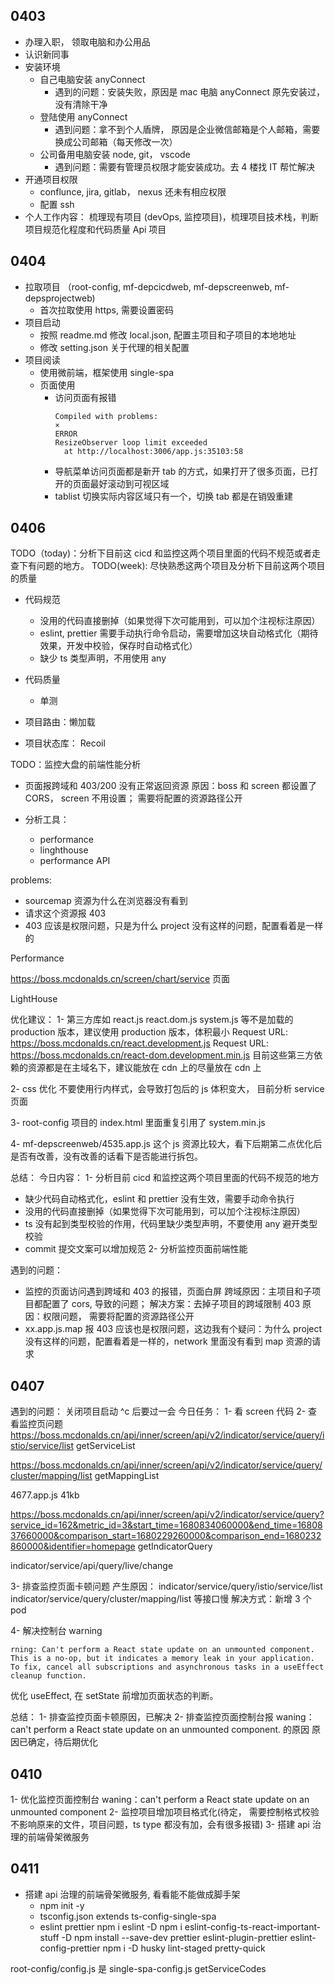 ## 0403

- 办理入职， 领取电脑和办公用品
- 认识新同事
- 安装环境
  - 自己电脑安装 anyConnect
    - 遇到的问题：安装失败，原因是 mac 电脑 anyConnect 原先安装过，没有清除干净
  - 登陆使用 anyConnect
    - 遇到问题：拿不到个人盾牌， 原因是企业微信邮箱是个人邮箱，需要换成公司邮箱（每天修改一次）
  - 公司备用电脑安装 node, git， vscode
    - 遇到问题：需要有管理员权限才能安装成功。去 4 楼找 IT 帮忙解决
- 开通项目权限
  - conflunce, jira, gitlab， nexus 还未有相应权限
  - 配置 ssh
- 个人工作内容：
  梳理现有项目 (devOps, 监控项目)，梳理项目技术栈，判断项目规范化程度和代码质量
  Api 项目

## 0404

- 拉取项目 （root-config, mf-depcicdweb, mf-depscreenweb, mf-depsprojectweb)
  - 首次拉取使用 https, 需要设置密码
- 项目启动
  - 按照 readme.md 修改 local.json, 配置主项目和子项目的本地地址
  - 修改 setting.json 关于代理的相关配置
- 项目阅读
  - 使用微前端，框架使用 single-spa
  - 页面使用
    - 访问页面有报错
      ```
      Compiled with problems:
      ×
      ERROR
      ResizeObserver loop limit exceeded
        at http://localhost:3006/app.js:35103:58
      ```
    - 导航菜单访问页面都是新开 tab 的方式，如果打开了很多页面，已打开的页面最好滚动到可视区域
    - tablist 切换实际内容区域只有一个，切换 tab 都是在销毁重建

## 0406

TODO（today)：分析下目前这 cicd 和监控这两个项目里面的代码不规范或者走查下有问题的地方。
TODO(week): 尽快熟悉这两个项目及分析下目前这两个项目的质量

- 代码规范

  - 没用的代码直接删掉（如果觉得下次可能用到，可以加个注视标注原因）
  - eslint, prettier 需要手动执行命令启动，需要增加这块自动格式化（期待效果，开发中校验，保存时自动格式化）
  - 缺少 ts 类型声明，不用使用 any

- 代码质量

  - 单测

- 项目路由：懒加载
- 项目状态库： Recoil

TODO：监控大盘的前端性能分析

- 页面报跨域和 403/200 没有正常返回资源 原因：boss 和 screen 都设置了 CORS， screen 不用设置； 需要将配置的资源路径公开

- 分析工具：
  - performance
  - linghthouse
  - performance API

problems:

- sourcemap 资源为什么在浏览器没有看到
- 请求这个资源报 403
- 403 应该是权限问题，只是为什么 project 没有这样的问题，配置看着是一样的

Performance

https://boss.mcdonalds.cn/screen/chart/service 页面

LightHouse

优化建议：
1- 第三方库如 react.js react.dom.js system.js 等不是加载的 production 版本，建议使用 production 版本，体积最小
Request URL: https://boss.mcdonalds.cn/react.development.js
Request URL: https://boss.mcdonalds.cn/react-dom.development.min.js
目前这些第三方依赖的资源都是在主域名下，建议能放在 cdn 上的尽量放在 cdn 上

2- css 优化
不要使用行内样式，会导致打包后的 js 体积变大， 目前分析 service 页面

3- root-config 项目的 index.html 里面重复引用了 system.min.js

4- mf-depscreenweb/4535.app.js 这个 js 资源比较大，看下后期第二点优化后是否有改善，没有改善的话看下是否能进行拆包。

总结：
今日内容：
1- 分析目前 cicd 和监控这两个项目里面的代码不规范的地方

- 缺少代码自动格式化，eslint 和 prettier 没有生效，需要手动命令执行
- 没用的代码直接删掉（如果觉得下次可能用到，可以加个注视标注原因）
- ts 没有起到类型校验的作用，代码里缺少类型声明，不要使用 any 避开类型校验
- commit 提交文案可以增加规范
  2- 分析监控页面前端性能

遇到的问题：

- 监控的页面访问遇到跨域和 403 的报错，页面白屏
  跨域原因：主项目和子项目都配置了 cors, 导致的问题； 解决方案：去掉子项目的跨域限制
  403 原因：权限问题， 需要将配置的资源路径公开
- xx.app.js.map 报 403
  应该也是权限问题，这边我有个疑问：为什么 project 没有这样的问题，配置看着是一样的，network 里面没有看到 map 资源的请求

## 0407

遇到的问题： 关闭项目启动 ^c 后要过一会
今日任务：
1- 看 screen 代码
2- 查看监控页问题
https://boss.mcdonalds.cn/api/inner/screen/api/v2/indicator/service/query/istio/service/list
getServiceList

https://boss.mcdonalds.cn/api/inner/screen/api/v2/indicator/service/query/cluster/mapping/list
getMappingList

4677.app.js 41kb

https://boss.mcdonalds.cn/api/inner/screen/api/v2/indicator/service/query?service_id=162&metric_id=3&start_time=1680834060000&end_time=1680837660000&comparison_start=1680229260000&comparison_end=1680232860000&identifier=homepage
getIndicatorQuery

indicator/service/api/query/live/change

3- 排查监控页面卡顿问题
产生原因：
indicator/service/query/istio/service/list
indicator/service/query/cluster/mapping/list 等接口慢
解决方式：新增 3 个 pod

4- 解决控制台 warning

```
rning: Can't perform a React state update on an unmounted component. This is a no-op, but it indicates a memory leak in your application. To fix, cancel all subscriptions and asynchronous tasks in a useEffect cleanup function.
```

优化 useEffect, 在 setState 前增加页面状态的判断。

总结：
1- 排查监控页面卡顿原因，已解决
2- 排查监控页面控制台报 waning：can't perform a React state update on an unmounted component. 的原因
原因已确定，待后期优化

## 0410

1- 优化监控页面控制台 waning：can't perform a React state update on an unmounted component
2- 监控项目增加项目格式化(待定， 需要控制格式校验不影响原来的文件，项目问题，ts type 都没有加，会有很多报错)
3- 搭建 api 治理的前端骨架微服务

## 0411

- 搭建 api 治理的前端骨架微服务, 看看能不能做成脚手架
  - npm init -y
  - tsconfig.json extends ts-config-single-spa
  - eslint prettier
    npm i eslint -D
    npm i eslint-config-ts-react-important-stuff -D
    npm install --save-dev prettier eslint-plugin-prettier eslint-config-prettier
    npm i -D husky lint-staged pretty-quick

root-config/config.js 是 single-spa-config.js
getServiceCodes
